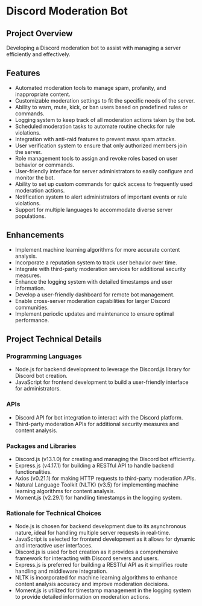 # Discord Moderation Bot

## Project Overview
Developing a Discord moderation bot to assist with managing a server efficiently and effectively.

## Features
- Automated moderation tools to manage spam, profanity, and inappropriate content.
- Customizable moderation settings to fit the specific needs of the server.
- Ability to warn, mute, kick, or ban users based on predefined rules or commands.
- Logging system to keep track of all moderation actions taken by the bot.
- Scheduled moderation tasks to automate routine checks for rule violations.
- Integration with anti-raid features to prevent mass spam attacks.
- User verification system to ensure that only authorized members join the server.
- Role management tools to assign and revoke roles based on user behavior or commands.
- User-friendly interface for server administrators to easily configure and monitor the bot.
- Ability to set up custom commands for quick access to frequently used moderation actions.
- Notification system to alert administrators of important events or rule violations.
- Support for multiple languages to accommodate diverse server populations.

## Enhancements
- Implement machine learning algorithms for more accurate content analysis.
- Incorporate a reputation system to track user behavior over time.
- Integrate with third-party moderation services for additional security measures.
- Enhance the logging system with detailed timestamps and user information.
- Develop a user-friendly dashboard for remote bot management.
- Enable cross-server moderation capabilities for larger Discord communities.
- Implement periodic updates and maintenance to ensure optimal performance.

## Project Technical Details
### Programming Languages
- Node.js for backend development to leverage the Discord.js library for Discord bot creation.
- JavaScript for frontend development to build a user-friendly interface for administrators.

### APIs
- Discord API for bot integration to interact with the Discord platform.
- Third-party moderation APIs for additional security measures and content analysis.

### Packages and Libraries
- Discord.js (v13.1.0) for creating and managing the Discord bot efficiently.
- Express.js (v4.17.1) for building a RESTful API to handle backend functionalities.
- Axios (v0.21.1) for making HTTP requests to third-party moderation APIs.
- Natural Language Toolkit (NLTK) (v3.5) for implementing machine learning algorithms for content analysis.
- Moment.js (v2.29.1) for handling timestamps in the logging system.

### Rationale for Technical Choices
- Node.js is chosen for backend development due to its asynchronous nature, ideal for handling multiple server requests in real-time.
- JavaScript is selected for frontend development as it allows for dynamic and interactive user interfaces.
- Discord.js is used for bot creation as it provides a comprehensive framework for interacting with Discord servers and users.
- Express.js is preferred for building a RESTful API as it simplifies route handling and middleware integration.
- NLTK is incorporated for machine learning algorithms to enhance content analysis accuracy and improve moderation decisions.
- Moment.js is utilized for timestamp management in the logging system to provide detailed information on moderation actions.